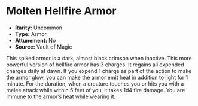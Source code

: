 # Molten Hellfire Armor

- **Rarity:** Uncommon
- **Type:** Armor
- **Attunement:** No
- **Source:** Vault of Magic

This spiked armor is a dark, almost black crimson when inactive. This more powerful version of hellfire armor has 3 charges. It regains all expended charges daily at dawn. If you expend 1 charge as part of the action to make the armor glow, you can make the armor emit heat in addition to light for 1 minute. For the duration, when a creature touches you or hits you with a melee attack while within 5 feet of you, it takes 1d4 fire damage. You are immune to the armor’s heat while wearing it.
